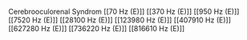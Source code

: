 Cerebrooculorenal Syndrom
[[70 Hz (E)]]
[[370 Hz (E)]]
[[950 Hz (E)]]
[[7520 Hz (E)]]
[[28100 Hz (E)]]
[[123980 Hz (E)]]
[[407910 Hz (E)]]
[[627280 Hz (E)]]
[[736220 Hz (E)]]
[[816610 Hz (E)]]